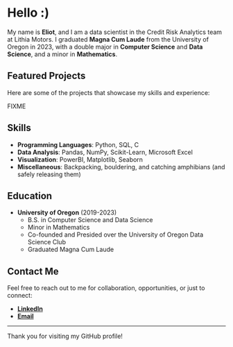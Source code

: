 # Hello :)

My name is **Eliot**, and I am a data scientist in the Credit Risk Analytics team at Lithia Motors. I graduated **Magna Cum Laude** from the University of Oregon in 2023, with a double major in **Computer Science** and **Data Science**, and a minor in **Mathematics**.

## Featured Projects

Here are some of the projects that showcase my skills and experience:

FIXME

## Skills

- **Programming Languages**: Python, SQL, C
- **Data Analysis**: Pandas, NumPy, Scikit-Learn, Microsoft Excel
- **Visualization**: PowerBI, Matplotlib, Seaborn
- **Miscellaneous**: Backpacking, bouldering, and catching amphibians (and safely releasing them)

## Education

- **University of Oregon** (2019-2023)
  - B.S. in Computer Science and Data Science
  - Minor in Mathematics
  - Co-founded and Presided over the University of Oregon Data Science Club
  - Graduated Magna Cum Laude 

## Contact Me

Feel free to reach out to me for collaboration, opportunities, or just to connect:

- **[LinkedIn](https://www.linkedin.com/in/eliotjmartin/)**
- **[Email](eliotm@uoregon.edu)**

---

Thank you for visiting my GitHub profile!

<!--
**eliotjmartin/eliotjmartin** is a ✨ _special_ ✨ repository because its `README.md` (this file) appears on your GitHub profile.

Here are some ideas to get you started:

- 🔭 I’m currently working on ...
- 🌱 I’m currently learning ...
- 👯 I’m looking to collaborate on ...
- 🤔 I’m looking for help with ...
- 💬 Ask me about ...
- 📫 How to reach me: ...
- 😄 Pronouns: ...
- ⚡ Fun fact: ...
-->

